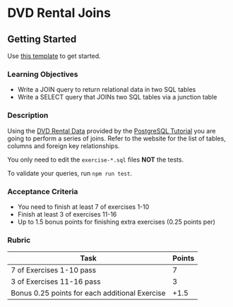 # DVD Rental Joins

## Getting Started

Use [this template](https://github.com/alchemycodelab/backend-sql-joins) to get started.

### Learning Objectives

- Write a JOIN query to return relational data in two SQL tables
- Write a SELECT query that JOINs two SQL tables via a junction table

### Description

Using the [DVD Rental Data](https://www.postgresqltutorial.com/postgresql-sample-database/)
provided by the [PostgreSQL Tutorial](https://www.postgresqltutorial.com/) you are going
to perform a series of joins. Refer to the website for the list of tables, columns and foreign key relationships.

You only need to edit the `exercise-*.sql` files **NOT** the tests.

To validate your queries, run `npm run test`.

### Acceptance Criteria

- You need to finish at least 7 of exercises 1-10
- Finish at least 3 of exercises 11-16
- Up to 1.5 bonus points for finishing extra exercises (0.25 points per)

### Rubric

| Task                                           | Points |
| ---------------------------------------------- | ------ |
| 7 of Exercises 1-10 pass                       | 7      |
| 3 of Exercises 11-16 pass                      | 3      |
| Bonus 0.25 points for each additional Exercise | +1.5   |
